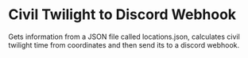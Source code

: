 <h1>Civil Twilight to Discord Webhook</h1>

<p>Gets information from a JSON file called locations.json, calculates civil twilight time from coordinates and then send its to a discord webhook.</p>
